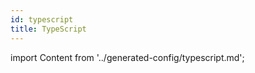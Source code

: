 ```yaml
---
id: typescript
title: TypeScript
---
```


import Content from '../generated-config/typescript.md';

<Content />

<!-- {@import ../generated-config/typescript.md} -->
